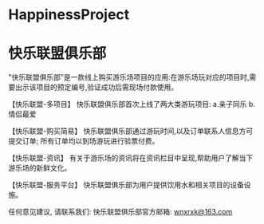 # HappinessProject
# 快乐联盟俱乐部

  "快乐联盟俱乐部"是一款线上购买游乐场项目的应用:在游乐场玩对应的项目时,需要出示该项目的预定编号,验证成功后需现场付款使用。

  【快乐联盟-多项目】
  快乐联盟俱乐部首次上线了两大类游玩项目:
    a.亲子同乐
    b.情侣最爱
  
  【快乐联盟-购买简易】 
  快乐联盟俱乐部通过游玩时间,以及订单联系人信息方可提交订单;
  所有订单均以到场游玩进行验票付费。
  
  【快乐联盟-资讯】 
  有关于游乐场的资讯将在资讯栏目中呈现,帮助用户了解当下游乐场的新鲜文化。

  【快乐联盟-服务平台】 
  快乐联盟俱乐部为用户提供饮用水和相关项目的设备设施。
  
  任何意见建议, 请联系我们: 
  快乐联盟俱乐部官方邮箱: wnxrxk@163.com
